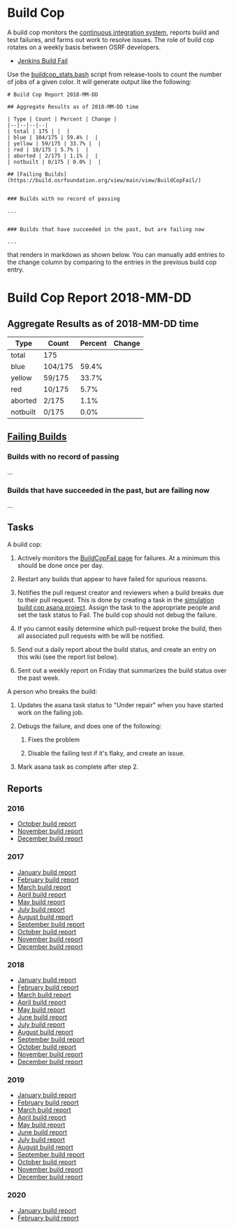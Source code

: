 # Build Cop

A build cop monitors the [continuous integration system](http://build.osrfoundation.org), reports build and test failures, and farms out work to resolve issues. The role of build cop rotates on a weekly basis between OSRF developers.

* [Jenkins Build Fail](http://build.osrfoundation.org/view/main/view/BuildCopFail/)

Use the [buildcop_stats.bash](https://bitbucket.org/osrf/release-tools/src/default/jenkins-scripts/tools/buildcop_stats.bash) script from release-tools to count the number of jobs of a given color.
It will generate output like the following:

~~~
# Build Cop Report 2018-MM-DD

## Aggregate Results as of 2018-MM-DD time

| Type | Count | Percent | Change |
|--|--|--|--|
| total | 175 | |  |
| blue | 104/175 | 59.4% |  |
| yellow | 59/175 | 33.7% |  |
| red | 10/175 | 5.7% |  |
| aborted | 2/175 | 1.1% |  |
| notbuilt | 0/175 | 0.0% |  |

## [Failing Builds](https://build.osrfoundation.org/view/main/view/BuildCopFail/)


### Builds with no record of passing

...


### Builds that have succeeded in the past, but are failing now

...
~~~

that renders in markdown as shown below. You can manually add entries to the change column by comparing to the entries in the previous build cop entry.

# Build Cop Report 2018-MM-DD

## Aggregate Results as of 2018-MM-DD time

| Type | Count | Percent | Change |
|--|--|--|--|
| total | 175 | |  |
| blue | 104/175 | 59.4% |  |
| yellow | 59/175 | 33.7% |  |
| red | 10/175 | 5.7% |  |
| aborted | 2/175 | 1.1% |  |
| notbuilt | 0/175 | 0.0% |  |

## [Failing Builds](https://build.osrfoundation.org/view/main/view/BuildCopFail/)


### Builds with no record of passing

...


### Builds that have succeeded in the past, but are failing now

...


## Tasks

A build cop:

1. Actively monitors the [BuildCopFail page](https://build.osrfoundation.org/view/main/view/BuildCopFail/) for failures. At a minimum this should be done once per day.

1. Restart any builds that appear to have failed for spurious reasons.

1. Notifies the pull request creator and reviewers when a build breaks due to their pull request. This is done by creating a task in the [simulation build cop asana project](https://app.asana.com/0/730044667471131/732514688627118). Assign the task to the appropriate people and set the task status to Fail. The build cop should not debug the failure.

1. If you cannot easily determine which pull-request broke the build, then all associated pull requests with be will be notified.

1. Send out a daily report about the build status, and create an entry on this wiki (see the report list below).

1. Sent out a weekly report on Friday that summarizes the build status over the past week.

A person who breaks the build:

1. Updates the asana task status to "Under repair" when you have started work on the failing job.

1. Debugs the failure, and does one of the following:

    1. Fixes the problem

    1. Disable the failing test if it's flaky, and create an issue.

1. Mark asana task as complete after step 2.

## Reports

### 2016

* [October build report](https://bitbucket.org/osrf/gazebo/wiki/buildcop/2016/10)
* [November build report](https://bitbucket.org/osrf/gazebo/wiki/buildcop/2016/11)
* [December build report](https://bitbucket.org/osrf/gazebo/wiki/buildcop/2016/12)

### 2017

* [January build report](https://bitbucket.org/osrf/gazebo/wiki/buildcop/2017/01)
* [February build report](https://bitbucket.org/osrf/gazebo/wiki/buildcop/2017/02)
* [March build report](https://bitbucket.org/osrf/gazebo/wiki/buildcop/2017/03/15)
* [April build report](https://bitbucket.org/osrf/gazebo/wiki/buildcop/2017/04)
* [May build report](https://bitbucket.org/osrf/gazebo/wiki/buildcop/2017/05)
* [July build report](https://bitbucket.org/osrf/gazebo/wiki/buildcop/2017/07)
* [August build report](https://bitbucket.org/osrf/gazebo/wiki/buildcop/2017/08)
* [September build report](https://bitbucket.org/osrf/gazebo/wiki/buildcop/2017/09)
* [October build report](https://bitbucket.org/osrf/gazebo/wiki/buildcop/2017/10)
* [November build report](https://bitbucket.org/osrf/gazebo/wiki/buildcop/2017/11)
* [December build report](https://bitbucket.org/osrf/gazebo/wiki/buildcop/2017/12)

### 2018

* [January build report](https://bitbucket.org/osrf/gazebo/wiki/buildcop/2018/01)
* [February build report](https://bitbucket.org/osrf/gazebo/wiki/buildcop/2018/02)
* [March build report](https://bitbucket.org/osrf/gazebo/wiki/buildcop/2018/03)
* [April build report](https://bitbucket.org/osrf/gazebo/wiki/buildcop/2018/04)
* [May build report](https://bitbucket.org/osrf/gazebo/wiki/buildcop/2018/05)
* [June build report](https://bitbucket.org/osrf/gazebo/wiki/buildcop/2018/06)
* [July build report](https://bitbucket.org/osrf/gazebo/wiki/buildcop/2018/07)
* [August build report](https://bitbucket.org/osrf/gazebo/wiki/buildcop/2018/08)
* [September build report](https://bitbucket.org/osrf/gazebo/wiki/buildcop/2018/09)
* [October build report](https://bitbucket.org/osrf/gazebo/wiki/buildcop/2018/10)
* [November build report](https://bitbucket.org/osrf/gazebo/wiki/buildcop/2018/11)
* [December build report](https://bitbucket.org/osrf/gazebo/wiki/buildcop/2018/12)

### 2019

* [January build report](https://bitbucket.org/osrf/gazebo/wiki/buildcop/2019/01)
* [February build report](https://bitbucket.org/osrf/gazebo/wiki/buildcop/2019/02)
* [March build report](https://bitbucket.org/osrf/gazebo/wiki/buildcop/2019/03)
* [April build report](https://bitbucket.org/osrf/gazebo/wiki/buildcop/2019/04)
* [May build report](https://bitbucket.org/osrf/gazebo/wiki/buildcop/2019/05)
* [June build report](https://bitbucket.org/osrf/gazebo/wiki/buildcop/2019/06)
* [July build report](https://bitbucket.org/osrf/gazebo/wiki/buildcop/2019/07)
* [August build report](https://bitbucket.org/osrf/gazebo/wiki/buildcop/2019/08)
* [September build report](https://bitbucket.org/osrf/gazebo/wiki/buildcop/2019/09)
* [October build report](https://bitbucket.org/osrf/gazebo/wiki/buildcop/2019/10)
* [November build report](https://bitbucket.org/osrf/gazebo/wiki/buildcop/2019/11)
* [December build report](https://bitbucket.org/osrf/gazebo/wiki/buildcop/2019/12)

### 2020

* [January build report](https://bitbucket.org/osrf/gazebo/wiki/buildcop/2020/01)
* [February build report](https://bitbucket.org/osrf/gazebo/wiki/buildcop/2020/02)